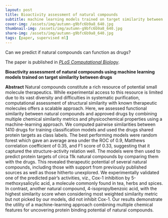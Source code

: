 ```yaml
---
layout: post
title: Bioactivity assessment of natural compounds
subtitle: machine learning models trained on target similarity between drugs
cover-img: /assets/img/autumn-g9bfc6b9a8_640.jpg
thumbnail-img: /assets/img/autumn-g9bfc6b9a8_640.jpg
share-img: /assets/img/autumn-g9bfc6b9a8_640.jpg
tags: [paper, supervised ml]
---
```


Can we predict if natural compounds can function as drugs?

The paper is published in [*PLoS Computational Biology*](https://journals.plos.org/ploscompbiol/article?id=10.1371/journal.pcbi.1010029).


**Bioactivity assessment of natural compounds using machine learning models trained on target similarity between drugs**


**Abstract** Natural compounds constitute a rich resource of potential small molecule therapeutics. While experimental access to this resource is limited due to its vast diversity and difficulties in systematic purification, computational assessment of structural similarity with known therapeutic molecules offers a scalable approach. Here, we assessed functional similarity between natural compounds and approved drugs by combining multiple chemical similarity metrics and physicochemical properties using a machine-learning approach. We computed pairwise similarities between 1410 drugs for training classification models and used the drugs shared protein targets as class labels. The best performing models were random forest which gave an average area under the ROC of 0.9, Matthews correlation coefficient of 0.35, and F1 score of 0.33, suggesting that it captured the structure-activity relation well. The models were then used to predict protein targets of circa 11k natural compounds by comparing them with the drugs. This revealed therapeutic potential of several natural compounds, including those with support from previously published sources as well as those hitherto unexplored. We experimentally validated one of the predicted pair’s activities, viz., Cox-1 inhibition by 5-methoxysalicylic acid, a molecule commonly found in tea, herbs and spices. In contrast, another natural compound, 4-isopropylbenzoic acid, with the highest similarity score when considering most weighted similarity metric but not picked by our models, did not inhibit Cox-1. Our results demonstrate the utility of a machine-learning approach combining multiple chemical features for uncovering protein binding potential of natural compounds.
